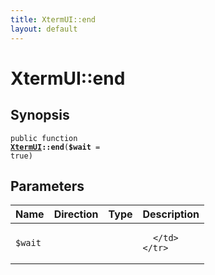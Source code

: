 ```yaml
---
title: XtermUI::end
layout: default
---
```


# XtermUI::end

## Synopsis

<code>public function <b><a href="XtermUI">XtermUI</a>::end</b>(<b>$wait</b> = true)</code>

## Parameters

<table>
  <thead>
    <tr>
      <th>Name</th>
      <th>Direction</th>
      <th>Type</th>
      <th>Description</th>
    </tr>
  </thead>
  <tbody>
    <tr>
      <td><code>$wait</code>
      <td><i></i></td>
      <td></td>
      <td>

      </td>
    </tr>
  </tbody>
</table>


